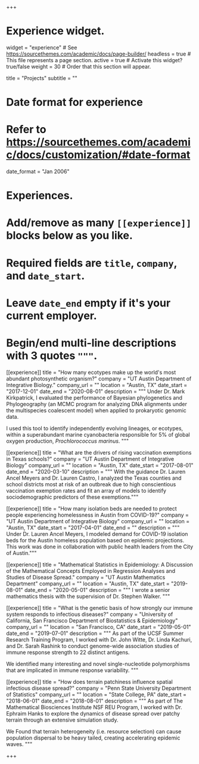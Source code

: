 +++
# Experience widget.
widget = "experience"  # See https://sourcethemes.com/academic/docs/page-builder/
headless = true  # This file represents a page section.
active = true  # Activate this widget? true/false
weight = 30  # Order that this section will appear.

title = "Projects"
subtitle = ""

# Date format for experience
#   Refer to https://sourcethemes.com/academic/docs/customization/#date-format
date_format = "Jan 2006"

# Experiences.
#   Add/remove as many `[[experience]]` blocks below as you like.
#   Required fields are `title`, `company`, and `date_start`.
#   Leave `date_end` empty if it's your current employer.
#   Begin/end multi-line descriptions with 3 quotes `"""`.

[[experience]]
  title = "How many ecotypes make up the world's most abundant photosynthetic organism?"
  company = "UT Austin Department of Integrative Biology."
  company_url = ""
  location = "Austin, TX"
  date_start = "2017-12-01"
  date_end = "2020-08-01"
  description = """
  Under Dr. Mark Kirkpatrick, I evaluated the performance of Bayesian phylogenetics and Phylogeography (an MCMC program for analyzing DNA alignments under the multispecies coalescent model) when applied to prokaryotic genomic data. 

  I used this tool to identify independently evolving lineages, or ecotypes, within a superabundant marine cyanobacteria responsible for 5% of global oxygen production, *Prochlorococcus marinus*.
  """

[[experience]]
  title = "What are the drivers of rising vaccination exemptions in Texas schools?"
  company = "UT Austin Department of Integrative Biology"
  company_url = ""
  location = "Austin, TX"
  date_start = "2017-08-01"
  date_end = "2020-03-10"
  description = """
  With the guidance Dr. Lauren Ancel Meyers and Dr. Lauren Castro, I analyzed the Texas counties and school districts most at risk of an outbreak due to high conscientious vaccination exemption rates and fit an array of models to identify sociodemographic predictors of these exemptions."""


[[experience]]
  title = "How many isolation beds are needed to protect people experiencing homelessness in Austin from COVID-19?"
  company = "UT Austin Department of Integrative Biology"
  company_url = ""
  location = "Austin, TX"
  date_start = "2017-04-01"
  date_end = ""
  description = """
  Under Dr. Lauren Ancel Meyers, I modeled demand for COVID-19 isolation beds for the Austin homeless population based on epidemic projections. This work was done in collaboration with public health leaders from the City of Austin."""

[[experience]]
  title = "Mathematical Statistics in Epidemiology: A Discussion of the Mathematical Concepts Employed in Regression Analyses and Studies of Disease Spread."
  company = "UT Austin Mathematics Department"
  company_url = ""
  location = "Austin, TX"
  date_start = "2019-08-01"
  date_end = "2020-05-01"
  description = """
  I wrote a senior mathematics thesis with the supervision of Dr. Stephen Walker.
  """

[[experience]]
  title = "What is the genetic basis of how strongly our immune system responds to infectious diseases?"
  company = "University of California, San Francisco Department of Biostatistics & Epidemiology"
  company_url = ""
  location = "San Francisco, CA"
  date_start = "2019-05-01"
  date_end = "2019-07-01"
  description = """
  As part of the UCSF Summer Research Training Program, I worked with Dr. John Witte, Dr. Linda Kachuri, and Dr. Sarah Rashink to conduct genome-wide association studies of immune response strength to 22 distinct antigens.

  We identified many interesting and novel single-nucleotide polymorphisms that are implicated in immune response variability.
  """

[[experience]]
  title = "How does terrain patchiness influence spatial infectious disease spread?"
  company = "Penn State University Department of Statistics"
  company_url = ""
  location = "State College, PA"
  date_start = "2018-06-01"
  date_end = "2018-08-01"
  description = """
  As part of The Mathematical Biosciences Institute NSF REU Program, I worked with Dr. Ephraim Hanks to explore the dynamics of disease spread over patchy terrain through an extensive simulation study.
  
  We Found that terrain heterogeneity (i.e. resource selection) can cause population dispersal to be heavy tailed, creating accelerating epidemic waves.
  """

+++
